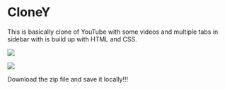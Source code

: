 # CloneY
This is basically clone of YouTube with some videos and multiple tabs in sidebar with is build up with HTML and CSS.
<p></p>
<img src="https://github.com/user-attachments/assets/1be88355-4320-4634-9066-e80ab5bfde12"></img>
<p></p>
<img src="https://github.com/user-attachments/assets/789c2208-b951-4efa-a438-ef76e27d860b"></img>
<p></p>
<p>Download the zip file and save it locally!!!</p>
